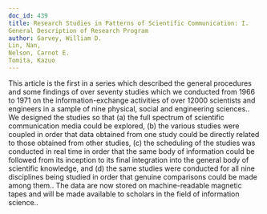 ```yaml
---
doc_id: 439
title: Research Studies in Patterns of Scientific Communication: I.
General Description of Research Program
author: Garvey, William D.
Lin, Nan,
Nelson, Carnot E.
Tomita, Kazuo
---
```


This article is the first in a series which described the general procedures 
and some findings of over seventy studies which we conducted from 1966 to 1971 
on the information-exchange activities of over 12000 scientists and engineers 
in a sample of nine physical, social and engineering sciences.. We designed the
studies so that (a) the full spectrum of scientific communication media could 
be explored, (b) the various studies were coupled in order that data obtained
from one study could be directly related to those obtained from other studies,
(c) the scheduling of the studies was conducted in real time in order that the 
same body of information could be followed from its inception to its final 
integration into the general body of scientific knowledge, and (d) the same 
studies were conducted for all nine disciplines being studied in order that 
genuine comparisons could be made among them.. The data are now stored on
machine-readable magnetic tapes and will be made available to scholars in the 
field of information science..